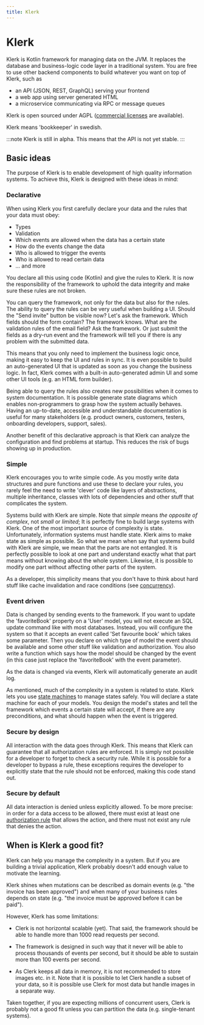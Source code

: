 ```yaml
---
title: Klerk
---
```


# Klerk

Klerk is Kotlin framework for managing data on the JVM. It replaces the database
and
business-logic code layer in a traditional system. You are free to use other backend components to build
whatever you want on top of Klerk, such as

* an API (JSON, REST, GraphQL) serving your frontend
* a web app using server generated HTML
* a microservice communicating via RPC or message queues

Klerk is open sourced under AGPL ([commercial licenses](commercial-licence) are available).

Klerk means 'bookkeeper' in swedish.

:::note
Klerk is still in alpha. This means that the API is not yet stable.
:::

## Basic ideas

The purpose of Klerk is to enable development of high quality information systems. To achieve this, Klerk is designed 
with these ideas in mind:

### Declarative

When using Klerk you first carefully declare your data and the rules that your data must obey:

* Types
* Validation
* Which events are allowed when the data has a certain state
* How do the events change the data
* Who is allowed to trigger the events
* Who is allowed to read certain data
* ... and more

You declare all this using code (Kotlin) and give the rules to Klerk.
It is now the responsibility of the framework to uphold the data integrity and make
sure these rules are not broken.

You can query the framework, not only for the data but also for the rules. The ability to query the rules can be
very useful when building a UI. Should the "Send invite" button be visible now? Let's ask the framework. Which fields
should the form contain? The framework knows. What are the validation rules of the email field? Ask the framework. Or
just submit the fields as a dry-run event and the framework will tell you if there is any problem with the submitted
data.

This means that you only need to implement the business logic once, making it easy to keep the UI and rules in
sync. It is even possible to build an auto-generated UI that is updated as soon as you change the business logic. In
fact, Klerk comes with a built-in auto-generated admin UI and some other UI tools (e.g. an HTML form builder).

Being able to query the rules also creates new possibilities when it comes to system documentation. It is possible
generate state diagrams which enables non-programmers to grasp how the system actually behaves. Having an up-to-date,
accessible and understandable documentation is useful for many stakeholders (e.g. product owners, customers, testers,
onboarding developers, support, sales).

Another benefit of this declarative approach is that Klerk can analyze the configuration and find
problems at startup. This reduces the risk of bugs showing up in production.

### Simple

Klerk encourages you to write simple code. As you mostly write data structures and pure functions and use these
to declare your rules, you rarely feel the need to write 'clever' code like layers of abstractions, multiple
inheritance, classes with lots of dependencies and other stuff that complicates the system.

Systems build with Klerk are simple. Note that _simple_ means _the opposite of complex_, not _small_ or _limited_; It is
perfectly fine to build large systems with Klerk. One of the most important source of complexity is state. 
Unfortunately, information systems must handle state.
Klerk aims to make state as simple as possible. So what we mean when say that systems build with Klerk are simple, we
mean that the parts are not entangled. It is perfectly possible to look at one part and understand exactly what
that part means without knowing about the whole system. Likewise, it is possible to modify one part without affecting
other parts of the system.

As a developer, this simplicity means that you don't have to think about hard stuff like cache invalidation and race
conditions (see [concurrency](/docs/advanced-topics/concurrency)).

### Event driven

Data is changed by sending events to the framework. If you want to update the 'favoriteBook' property on a
'User' model, you will not execute an SQL update command like with most databases. Instead, you will configure the
system
so that it accepts an event called 'Set favourite book' which takes some parameter. Then you declare on which type of
model
the event should be available and some other stuff like validation and authorization. You also write a function which
says how the model should be changed by the event (in this case just replace the 'favoriteBook' with the event
parameter).

As the data is changed via events, Klerk will automatically generate an audit log.

As mentioned, much of the complexity in a system is related to state. Klerk lets you use [state machines](https://en.wikipedia.org/wiki/Finite-state_machine) to manage states 
safely. You will declare a state machine for each of your models. You design the model's states and tell the framework
which events a certain state will accept, if there are any preconditions, and what should happen when the event is
triggered.

### Secure by design
All interaction with the data goes through Klerk. This means that Klerk can guarantee that all authorization rules are 
enforced. It is simply not possible for a developer to forget to check a security rule. While it is possible for a developer 
to bypass a rule, these exceptions requires the developer to explicitly state that the rule should not be enforced, making 
this code stand out.

### Secure by default
All data interaction is denied unless explicitly allowed. To be more precise: in order for a data access to be allowed, 
there must exist at least one [authorization rule](/docs/building-config/authorization) that allows the action, and 
there must not exist any rule that denies the action. 

## When is Klerk a good fit?

Klerk can help you manage the complexity in a system. But if you are building a trivial application, Klerk probably doesn't add enough value to motivate the learning. 

Klerk shines when mutations can be described as domain events (e.g. "the invoice has been approved") and
when many of your business rules depends on state (e.g. "the invoice must be approved before it can be paid").

However, Klerk has some limitations: 

* Clerk is not horizontal scalable (yet). That said, the
  framework should be able to handle more than 1000 read requests per second.

* The framework is designed in such way that it never will be able to process thousands of events
  per second, but it should be able to sustain more than 100 events per second.

* As Clerk keeps all data in memory, it is not recommended to store images etc. in it. Note that it is possible to
let Clerk handle a subset of your data, so it is possible use Clerk for most data but handle images in a separate way.

Taken together, if you are expecting millions of concurrent users, Clerk is probably not a good fit unless you
can partition the data (e.g. single-tenant systems).
